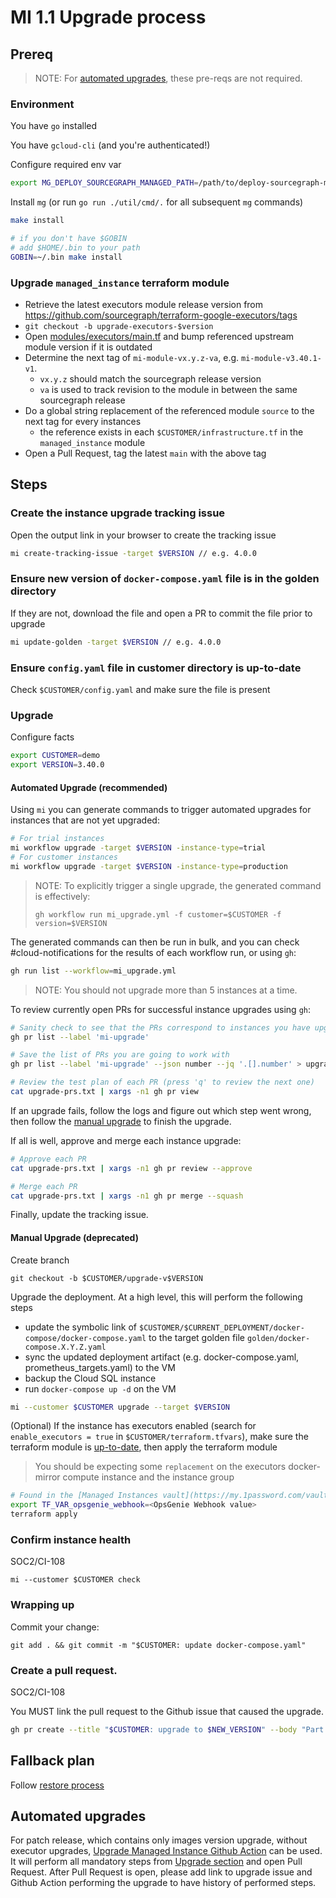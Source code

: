 # MI 1.1 Upgrade process

## Prereq

> NOTE: For [automated upgrades](#automated-upgrade-recommended), these pre-reqs are not required.

### Environment

You have `go` installed

You have `gcloud-cli` (and you're authenticated!)

Configure required env var

```sh
export MG_DEPLOY_SOURCEGRAPH_MANAGED_PATH=/path/to/deploy-sourcegraph-managed/repo
```

Install `mg` (or run `go run ./util/cmd/.` for all subsequent `mg` commands)

```sh
make install

# if you don't have $GOBIN
# add $HOME/.bin to your path
GOBIN=~/.bin make install
```

### Upgrade `managed_instance` terraform module

- Retrieve the latest executors module release version from https://github.com/sourcegraph/terraform-google-executors/tags
- `git checkout -b upgrade-executors-$version`
- Open [modules/executors/main.tf](https://github.com/sourcegraph/deploy-sourcegraph-managed/blob/main/modules/executors/main.tf) and bump referenced upstream module version if it is outdated
- Determine the next tag of `mi-module-vx.y.z-va`, e.g. `mi-module-v3.40.1-v1`.
  - `vx.y.z` should match the sourcegraph release version
  - `va` is used to track revision to the module in between the same sourcegraph release
- Do a global string replacement of the referenced module `source` to the next tag for every instances
  - the reference exists in each `$CUSTOMER/infrastructure.tf` in the `managed_instance` module
- Open a Pull Request, tag the latest `main` with the above tag

## Steps

### Create the instance upgrade tracking issue

Open the output link in your browser to create the tracking issue

```sh
mi create-tracking-issue -target $VERSION // e.g. 4.0.0
```

### Ensure new version of `docker-compose.yaml` file is in the golden directory

If they are not, download the file and open a PR to commit the file prior to upgrade

```sh
mi update-golden -target $VERSION // e.g. 4.0.0
```

### Ensure `config.yaml` file in customer directory is up-to-date

Check `$CUSTOMER/config.yaml` and make sure the file is present

### Upgrade

Configure facts

```sh
export CUSTOMER=demo
export VERSION=3.40.0
```

#### Automated Upgrade (recommended)

Using `mi` you can generate commands to trigger automated upgrades for instances that are not yet upgraded:

```sh
# For trial instances
mi workflow upgrade -target $VERSION -instance-type=trial
# For customer instances
mi workflow upgrade -target $VERSION -instance-type=production
```

> NOTE: To explicitly trigger a single upgrade, the generated command is effectively:
>
> `gh workflow run mi_upgrade.yml -f customer=$CUSTOMER -f version=$VERSION`

The generated commands can then be run in bulk, and you can check #cloud-notifications for the results of each workflow run, or using `gh`:

```sh
gh run list --workflow=mi_upgrade.yml
```

> NOTE: You should not upgrade more than 5 instances at a time.

To review currently open PRs for successful instance upgrades using `gh`:

```sh
# Sanity check to see that the PRs correspond to instances you have upgraded
gh pr list --label 'mi-upgrade'

# Save the list of PRs you are going to work with
gh pr list --label 'mi-upgrade' --json number --jq '.[].number' > upgrade-prs.txt

# Review the test plan of each PR (press 'q' to review the next one)
cat upgrade-prs.txt | xargs -n1 gh pr view
```

If an upgrade fails, follow the logs and figure out which step went wrong, then follow the [manual upgrade](#manual-upgrade-deprecated) to finish the upgrade.

If all is well, approve and merge each instance upgrade:

```sh
# Approve each PR
cat upgrade-prs.txt | xargs -n1 gh pr review --approve

# Merge each PR
cat upgrade-prs.txt | xargs -n1 gh pr merge --squash
```

Finally, update the tracking issue.

#### Manual Upgrade (deprecated)

Create branch

```
git checkout -b $CUSTOMER/upgrade-v$VERSION
```

Upgrade the deployment. At a high level, this will perform the following steps

- update the symbolic link of `$CUSTOMER/$CURRENT_DEPLOYMENT/docker-compose/docker-compose.yaml` to the target golden file `golden/docker-compose.X.Y.Z.yaml`
- sync the updated deployment artifact (e.g. docker-compose.yaml, prometheus_targets.yaml) to the VM
- backup the Cloud SQL instance
- run `docker-compose up -d` on the VM

```sh
mi --customer $CUSTOMER upgrade --target $VERSION
```

(Optional) If the instance has executors enabled (search for `enable_executors = true` in `$CUSTOMER/terraform.tfvars`), make sure the terraform module is [up-to-date](##upgrade-managed_instance-terraform-module), then apply the terraform module

> You should be expecting some `replacement` on the executors docker-mirror compute instance and the instance group

```sh
# Found in the [Managed Instances vault](https://my.1password.com/vaults/nwbckdjmg4p7y4ntestrtopkuu/allitems/d64bhllfw4wyybqnd4c3wvca2m)
export TF_VAR_opsgenie_webhook=<OpsGenie Webhook value>
terraform apply
```

### Confirm instance health

<span class="badge badge-note">SOC2/CI-108</span>

```
mi --customer $CUSTOMER check
```

### Wrapping up

Commit your change:

```
git add . && git commit -m "$CUSTOMER: update docker-compose.yaml"
```

### Create a pull request.

<span class="badge badge-note">SOC2/CI-108</span>

You MUST link the pull request to the Github issue that caused the upgrade.

```sh
gh pr create --title "$CUSTOMER: upgrade to $NEW_VERSION" --body "Part of <link to release tracking Github ticket>\n## Test plan No review required: normal upgrade\n"
```

## Fallback plan

Follow [restore process](./mi1-1_restore_process.md)

## Automated upgrades

For patch release, which contains only images version upgrade, without executor upgrades, [Upgrade Managed Instance Github Action](https://github.com/sourcegraph/deploy-sourcegraph-managed/actions/workflows/mi_upgrade.yml) can be used.
It will perform all mandatory steps from [Upgrade section](#upgrade) and open Pull Request. After Pull Request is open, please add link to upgrade issue and Github Action performing the upgrade to have history of performed steps.
